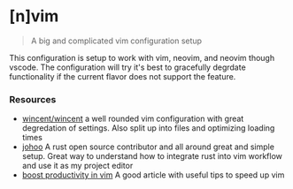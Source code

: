 # [n]vim

> A big and complicated vim configuration setup


This configuration is setup to work with vim, neovim, and neovim though vscode.
The configuration will try it's best to gracefully degrdate functionality if
the current flavor does not support the feature.

### Resources

- [wincent/wincent](https://github.com/wincent/wincent/tree/master/roles/dotfiles/files/.vim) a well rounded vim
    configuration with great degredation of settings. Also split up into files and optimizing loading times
- [johoo](https://github.com/jonhoo/configs) A rust open source contributor and all around great and simple setup. Great
    way to understand how to integrate rust into vim workflow and use it as my project editor
- [boost productivity in vim](https://sheerun.net/2014/03/21/how-to-boost-your-vim-productivity/) A good article with
    useful tips to speed up vim
